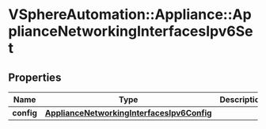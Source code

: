 # VSphereAutomation::Appliance::ApplianceNetworkingInterfacesIpv6Set

## Properties
Name | Type | Description | Notes
------------ | ------------- | ------------- | -------------
**config** | [**ApplianceNetworkingInterfacesIpv6Config**](ApplianceNetworkingInterfacesIpv6Config.md) |  | [optional] 



